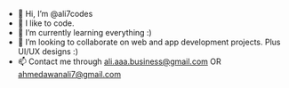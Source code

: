 - 👋 Hi, I’m @ali7codes
- 👀 I like to code.
- 🌱 I’m currently learning everything :)
- 💞️ I’m looking to collaborate on web and app development projects. Plus UI/UX designs :)
- 📫 Contact me through ali.aaa.business@gmail.com OR ahmedawanali7@gmail.com

<!---
ali7codes/ali7codes is a ✨ special ✨ repository because its `README.md` (this file) appears on your GitHub profile.
You can click the Preview link to take a look at your changes.
--->
